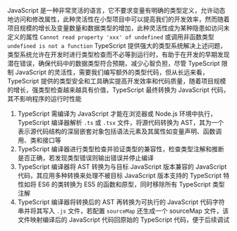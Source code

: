 JavaScript 是一种非常灵活的语言，它不要求变量有明确的类型定义，允许动态地访问和修改属性，此种灵活性在小型项目中可以提高我们的开发效率，然而随着项目规模的增长及变量数量和数据类型的增加，此种灵活性成为某种隐患如访问未定义的属性 `Cannot read property 'xxx' of undefined` 或调用非函数类型 `undefined is not a function`
TypeScript 提供强大的类型系统解决上述问题，类型系统允许在开发时进行类型检查而不必等到运行时，有助于在开发的早期发现潜在错误，确保代码中的数据类型符合预期，减少心智负担，尽管 TypeScript 限制 JavaScript 的灵活性，需要我们编写额外的类型代码，但从长远来看，TypeScript 提供的类型安全和工具确实提高开发效率和代码质量，随着项目规模的增长，强类型检查越来越具有价值，TypeScript 最终转换为 JavaScript 代码，其不影响程序的运行时性能

1. TypeScript 需编译为 JavaScript 才能在浏览器或 Node.js 环境中执行，TypeScript 编译器解析 `.ts` 或 `.tsx` 文件，将源代码转换为 AST，其为一个表示源代码结构的深层嵌套对象包括语法元素及其属性如变量声明、函数调用、类和接口等
2. TypeScript 编译器进行类型检查并验证类型的兼容性，检查类型注解和推断是否正确，若发现类型错误则输出错误并停止编译
3. TypeScript 编译器将 AST 转换为与目标 JavaScript 版本兼容的 JavaScript 代码，其应用多种转换来处理不被目标 JavaScript 版本支持的 TypeScript 特性如将 ES6 的类转换为 ES5 的函数和原型，同时移除所有 TypeScript 类型注解
4. TypeScript 编译器将转换后的 AST 再转换为可执行的 JavaScript 代码字符串并将其写入 `.js` 文件，若配置 `sourceMap` 还生成一个 sourceMap 文件，该文件映射编译后的 JavaScript 代码回原始的 TypeScript 代码，便于后续调试
